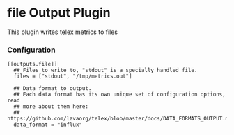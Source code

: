 # file Output Plugin

This plugin writes telex metrics to files

### Configuration
```
[[outputs.file]]
  ## Files to write to, "stdout" is a specially handled file.
  files = ["stdout", "/tmp/metrics.out"]

  ## Data format to output.
  ## Each data format has its own unique set of configuration options, read
  ## more about them here:
  ## https://github.com/lavaorg/telex/blob/master/docs/DATA_FORMATS_OUTPUT.md
  data_format = "influx"
```
